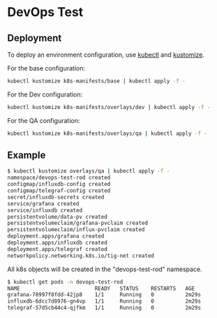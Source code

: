 # DevOps Test



## Deployment


To deploy an environment configuration, use [kubectl](https://kubectl.docs.kubernetes.io/installation/kubectl/) and [kustomize](https://kubectl.docs.kubernetes.io/installation/kustomize/).

For the base configuration:
```bash
kubectl kustomize k8s-manifests/base | kubectl apply -f -
```
For the Dev configuration:
```bash
kubectl kustomize k8s-manifests/overlays/dev | kubectl apply -f -
```
For the QA configuration:
```bash
kubectl kustomize k8s-manifests/overlays/qa | kubectl apply -f -
```

## Example

```bash
$ kubectl kustomize overlays/qa | kubectl apply -f -
namespace/devops-test-rod created
configmap/influxdb-config created
configmap/telegraf-config created
secret/influxdb-secrets created
service/grafana created
service/influxdb created
persistentvolume/data-pv created
persistentvolumeclaim/grafana-pvclaim created
persistentvolumeclaim/influx-pvclaim created
deployment.apps/grafana created
deployment.apps/influxdb created
deployment.apps/telegraf created
networkpolicy.networking.k8s.io/tig-net created
```
All k8s objects will be created in the "devops-test-rod" namespace.
```bash
$ kubectl get pods -n devops-test-rod
NAME                        READY   STATUS    RESTARTS   AGE
grafana-78997f8fdd-42jp8    1/1     Running   0          2m29s
influxdb-6dcc7d8976-gn4vp   1/1     Running   0          2m29s
telegraf-57d5cb44c4-qjfkm   1/1     Running   0          2m29s
```